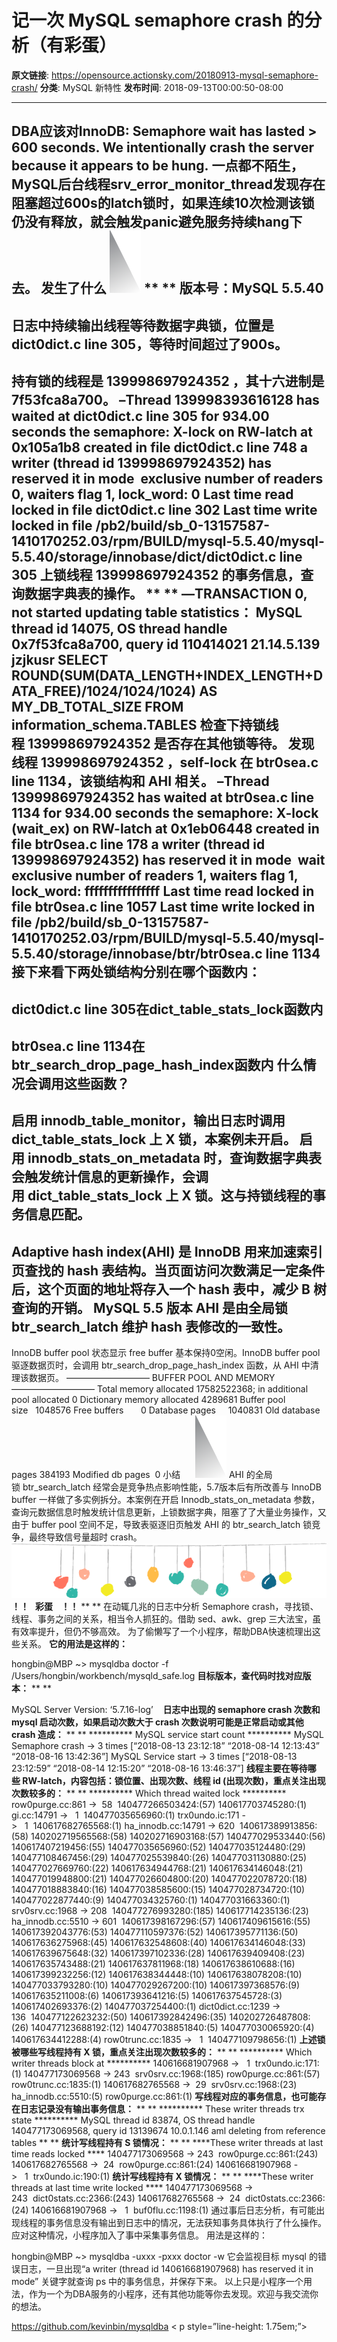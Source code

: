 # 记一次 MySQL semaphore crash 的分析（有彩蛋）

**原文链接**: https://opensource.actionsky.com/20180913-mysql-semaphore-crash/
**分类**: MySQL 新特性
**发布时间**: 2018-09-13T00:00:50-08:00

---

DBA应该对InnoDB: Semaphore wait has lasted > 600 seconds. We intentionally crash the server because it appears to be hung. 一点都不陌生，MySQL后台线程srv_error_monitor_thread发现存在阻塞超过600s的latch锁时，如果连续10次检测该锁仍没有释放，就会触发panic避免服务持续hang下去。
发生了什么
![记一次 MySQL semaphore crash 的分析（有彩蛋）](.img/d1472a6b.png) 
**
**
**版本号：MySQL 5.5.40**
- 
日志中持续输出线程等待数据字典锁，位置是dict0dict.c line 305，等待时间超过了900s。
- 
持有锁的线程是 139998697924352 ，其十六进制是7f53fca8a700。
&#8211;Thread 139998393616128 has waited at dict0dict.c line 305 for 934.00 seconds the semaphore:
X-lock on RW-latch at 0x105a1b8 created in file dict0dict.c line 748
a writer (thread id 139998697924352) has reserved it in mode  exclusive
number of readers 0, waiters flag 1, lock_word: 0
Last time read locked in file dict0dict.c line 302
Last time write locked in file /pb2/build/sb_0-13157587-1410170252.03/rpm/BUILD/mysql-5.5.40/mysql-5.5.40/storage/innobase/dict/dict0dict.c line 305
**上锁线程 139998697924352 的事务信息，查询数据字典表的操作。**
**
**
&#8212;TRANSACTION 0, not started updating table statistics：
MySQL thread id 14075, OS thread handle 0x7f53fca8a700, query id 110414021 21.14.5.139 jzjkusr
SELECT ROUND(SUM(DATA_LENGTH+INDEX_LENGTH+DATA_FREE)/1024/1024/1024) AS MY_DB_TOTAL_SIZE FROM information_schema.TABLES
**检查下持锁线程 139998697924352 是否存在其他锁等待。**
**发现线程 139998697924352 ，self-lock 在 btr0sea.c line 1134，该锁结构和 AHI 相关。**
&#8211;Thread 139998697924352 has waited at btr0sea.c line 1134 for 934.00 seconds the semaphore:
X-lock (wait_ex) on RW-latch at 0x1eb06448 created in file btr0sea.c line 178
a writer (thread id 139998697924352) has reserved it in mode  wait exclusive
number of readers 1, waiters flag 1, lock_word: ffffffffffffffff
Last time read locked in file btr0sea.c line 1057
Last time write locked in file /pb2/build/sb_0-13157587-1410170252.03/rpm/BUILD/mysql-5.5.40/mysql-5.5.40/storage/innobase/btr/btr0sea.c line 1134
**接下来看下两处锁结构分别在哪个函数内：**
- 
dict0dict.c line 305在dict_table_stats_lock函数内
- 
btr0sea.c line 1134在btr_search_drop_page_hash_index函数内
**什么情况会调用这些函数？**
- 
启用 innodb_table_monitor，输出日志时调用 dict_table_stats_lock 上 X 锁，本案例未开启。
启用 innodb_stats_on_metadata 时，查询数据字典表会触发统计信息的更新操作，会调用 dict_table_stats_lock 上 X 锁。这与持锁线程的事务信息匹配。
- 
Adaptive hash index(AHI) 是 InnoDB 用来加速索引页查找的 hash 表结构。当页面访问次数满足一定条件后，这个页面的地址将存入一个 hash 表中，减少 B 树查询的开销。
MySQL 5.5 版本 AHI 是由全局锁 btr_search_latch 维护 hash 表修改的一致性。
- 
InnoDB buffer pool 状态显示 free buffer 基本保持0空闲。InnoDB buffer pool 驱逐数据页时，会调用 btr_search_drop_page_hash_index 函数，从 AHI 中清理该数据页。
&#8212;&#8212;&#8212;&#8212;&#8212;&#8212;&#8212;&#8212;&#8212;&#8211;
BUFFER POOL AND MEMORY
&#8212;&#8212;&#8212;&#8212;&#8212;&#8212;&#8212;&#8212;&#8212;&#8211;
Total memory allocated 17582522368; in additional pool allocated 0
Dictionary memory allocated 4289681
Buffer pool size   1048576
Free buffers       0
Database pages     1040831
Old database pages 384193
Modified db pages  0
小结     
![记一次 MySQL semaphore crash 的分析（有彩蛋）](.img/057d66b4.png) 
AHI 的全局锁 btr_search_latch 经常会是竞争热点影响性能，5.7版本后有所改善与 InnoDB buffer 一样做了多实例拆分。本案例在开启 Innodb_stats_on_metadata 参数，查询元数据信息时触发统计信息更新，上锁数据字典，阻塞了了大量业务操作，又由于 buffer pool 空间不足，导致表驱逐旧页触发 AHI 的 btr_search_latch 锁竞争，最终导致信号量超时 crash。  
![记一次 MySQL semaphore crash 的分析（有彩蛋）](.img/e4efaee3.png)
**！！   彩蛋    ！！**
**
**
在动辄几兆的日志中分析 Semaphore crash，寻找锁、线程、事务之间的关系，相当令人抓狂的。借助 sed、awk、grep 三大法宝，虽有效率提升，但仍不够高效。
为了偷懒写了一个小程序，帮助DBA快速梳理出这些关系。
**它的用法是这样的：**
> 
hongbin@MBP ~> mysqldba doctor -f /Users/hongbin/workbench/mysqld_safe.log
**目标版本，查代码时找对应版本：**
**
**
> 
MySQL Server Version: &#8216;5.7.16-log’   
**日志中出现的 semaphore crash 次数和 mysql 启动次数，如果启动次数大于 crash 次数说明可能是正常启动或其他 crash 造成：**
**
**
********** MySQL service start count **********
MySQL Semaphore crash -> 3 times [&#8220;2018-08-13 23:12:18&#8221; &#8220;2018-08-14 12:13:43&#8221; &#8220;2018-08-16 13:42:36&#8221;]
MySQL Service start -> 3 times [&#8220;2018-08-13 23:12:59&#8221; &#8220;2018-08-14 12:15:20&#8221; &#8220;2018-08-16 13:46:37&#8221;]
**线程主要在等待哪些 RW-latch，内容包括：锁位置、出现次数、线程 id (出现次数)，重点关注出现次数较多的：**
**
**
********** Which thread waited lock **********
row0purge.cc:861 ->  58  140477266503424:(57) 140617703745280:(1)
gi.cc:14791 ->   1  140477035656960:(1)
trx0undo.ic:171 ->   1  140617682765568:(1)
ha_innodb.cc:14791 -> 620  140617389913856:(58) 140202719565568:(58) 140202716903168:(57) 140477029533440:(56) 140617407219456:(55) 140477035656960:(52) 140477035124480:(29) 140477108467456:(29) 140477025539840:(26) 140477031130880:(25) 140477027669760:(22) 140617634944768:(21) 140617634146048:(21) 140477019948800:(21) 140477026604800:(20) 140477022078720:(18) 140477018883840:(16) 140477038585600:(15) 140477028734720:(10) 140477022877440:(9) 140477034325760:(1) 140477031663360:(1)
srv0srv.cc:1968 -> 208  140477276993280:(185) 140617714235136:(23)
ha_innodb.cc:5510 -> 601  140617398167296:(57) 140617409615616:(55) 140617392043776:(53) 140477110597376:(52) 140617395771136:(50) 140617636275968:(45) 140617632548608:(40) 140617634146048:(33) 140617639675648:(32) 140617397102336:(28) 140617639409408:(23) 140617635743488:(21) 140617637811968:(18) 140617638610688:(16) 140617399232256:(12) 140617638344448:(10) 140617638078208:(10) 140477033793280:(10) 140477029267200:(10) 140617397368576:(9) 140617635211008:(6) 140617393641216:(5) 140617637545728:(3) 140617402693376:(2) 140477037254400:(1)
dict0dict.cc:1239 -> 136  140477122623232:(50) 140617392842496:(35) 140202726487808:(26) 140477123688192:(12) 140477038851840:(5) 140477030065920:(4) 140617634412288:(4)
row0trunc.cc:1835 ->   1  140477109798656:(1)
**上述锁被哪些写线程持有 X 锁，重点关注出现次数较多的：**
**
**
********** Which writer threads block at **********
140616681907968 ->   1  trx0undo.ic:171:(1)
140477173069568 -> 243  srv0srv.cc:1968:(185) row0purge.cc:861:(57) row0trunc.cc:1835:(1)
140617682765568 ->  29  srv0srv.cc:1968:(23) ha_innodb.cc:5510:(5) row0purge.cc:861:(1)
**写线程对应的事务信息，也可能存在日志记录没有输出事务信息：**
**
**
********** These writer threads trx state **********
MySQL thread id 83874, OS thread handle 140477173069568, query id 13139674 10.0.1.146 aml deleting from reference tables
**
**
**统计写线程持有 S 锁情况：**
**
**
****These writer threads at last time reads locked ****
140477173069568 -> 243  row0purge.cc:861:(243)
140617682765568 ->  24  row0purge.cc:861:(24)
140616681907968 ->   1  trx0undo.ic:190:(1)
**统计写线程持有 X 锁情况：**
**
**
****These writer threads at last time write locked ****
140477173069568 -> 243  dict0stats.cc:2366:(243)
140617682765568 ->  24  dict0stats.cc:2366:(24)
140616681907968 ->   1  buf0flu.cc:1198:(1)
通过事后日志分析，有可能出现线程的事务信息没有输出到日志中的情况，无法获知事务具体执行了什么操作。应对这种情况，小程序加入了事中采集事务信息。
用法是这样的：
> 
hongbin@MBP ~> mysqldba -uxxx -pxxx doctor -w
它会监视目标 mysql 的错误日志，一旦出现“a writer (thread id 140616681907968) has reserved it in mode” 关键字就查询 ps 中的事务信息，并保存下来。
以上只是小程序一个用法，作为一个为DBA服务的小程序，还有其他功能等你去发现。欢迎与我交流你的想法。
> 
https://github.com/kevinbin/mysqldba
<
p style=&#8221;line-height: 1.75em;&#8221;>